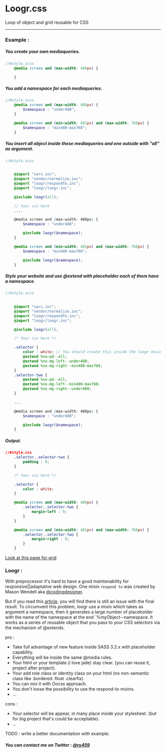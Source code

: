 # Loogr.css #

Loop of object and grid reusable for CSS

------------------------------------------------------

### Example :

##### You create your own mediaqueries.

```scss
//#style.scss
    @media screen and (max-width: 480px) {

    }
```
##### You add a namespace for each mediaqueries.

```scss
//#style.scss
    @media screen and (max-width: 480px) {
        $namespace : "under480";
    }

    @media screen and (min-width: 481px) and (max-width: 768px) {
        $namespace : "min480-max768";
    }
```

##### You insert all object inside these mediaqueries and one outside with "all" as argument.

```scss
//#style.scss

    
    @import "vars.inc";
    @import "vendor/normalize.inc";
    @import "loogr/respondTo.inc";
    @import "loogr/loogr.inc";

    @include loogr(all);

    // Your css here 
    ....

    @media screen and (max-width: 480px) {
        $namespace : "under480";

        @include loogr($namespace);
    }

    @media screen and (min-width: 481px) and (max-width: 768px) {
        $namespace : "min480-max768";

        @include loogr($namespace);
    }
```

##### Style your website and use @extend with placeholder each of them have a namespace.

```scss
//#style.scss

    
    @import "vars.inc";
    @import "vendor/normalize.inc";
    @import "loogr/respondTo.inc";
    @import "loogr/loogr.inc";

    @include loogr(all);

    /* Your css here */

    .selector {
        color : white; // You should create this inside the loogr mixin.
        @extend %no-pd--all;
        @extend %no-mg-left--under480;
        @extend %no-mg-right--min480-max768;
    }
    .selector-two {
        @extend %no-pd--all;
        @extend %no-mg-left--min480-max768;
        @extend %no-mg-right--under480;
    }

    ...

    @media screen and (max-width: 480px) {
        $namespace : "under480";

        @include loogr($namespace);
    }
```

##### Output.

```css
//#style.css
    .selector,.selector-two {
        padding : 0;
    }

    /* Your css here */

    .selector {
        color : white;
    }

    @media screen and (max-width: 480px) {
        .selector,.selector-two {
            margin-left : 0;
        }
    }

    @media screen and (min-width: 481px) and (max-width: 768px) {
        .selector,.selector-two {
            margin-right : 0;
        }
    }
```

[Look at this page for grid](https://github.com/rs459/loogr.css/blob/master/loogr/readme.md)

### Loogr :

With preprocessor it's hard to have a good maintenability for responsive||adaptative web design. One mixin `respond to` was created by Mason Wendell aka [@codingdesigner](htts://twitter.com/codingdesigner).

But if you read this [article](http://thesassway.com/intermediate/responsive-web-design-in-sass-using-media-queries-in-sass-32), you will find there is still an issue with the final result. To circumvent this problem, loogr use a mixin which takes as argument a namespace, then it generates a large number of placeholder with the name of the namespace at the end `%myObject--namespace. It works as a series of reusable object that you pass to your CSS selectors via the mechanism of @extends.

pro :

- Take full advantage of new feature inside SASS 3.2.x with placeholder capability.
- Everything will be inside the same @media rules.
- Your html or your template (i love jade) stay clear. (you can reuse it, project after project).
- Your add role class or identity class on your html (no non-semantic class like .bordered .float .clearfix).
- You can mix it with Oocss approach.
- You don't loose the possibility to use the respond-to mixins.
- ...

cons :

- Your selector will be appear, in many place inside your stylesheet. (but for big project that's could be acceptable).
- ...

TODO : write a better documentation with example.


##### You can contact me on Twitter : [@rs459](htts://twitter.com/rs459)